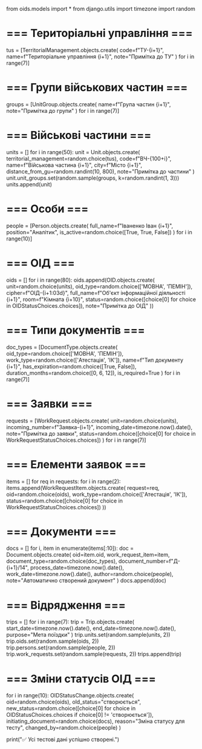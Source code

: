 from oids.models import \*
from django.utils import timezone
import random

# === Територіальні управління ===

tus = [TerritorialManagement.objects.create(
code=f"ТУ-{i+1}",
name=f"Територіальне управління {i+1}",
note="Примітка до ТУ"
) for i in range(7)]

# === Групи військових частин ===

groups = [UnitGroup.objects.create(
name=f"Група частин {i+1}",
note="Примітка до групи"
) for i in range(7)]

# === Військові частини ===

units = []
for i in range(50):
unit = Unit.objects.create(
territorial_management=random.choice(tus),
code=f"ВЧ-{100+i}",
name=f"Військова частина {i+1}",
city=f"Місто {i+1}",
distance_from_gu=random.randint(10, 800),
note="Примітка до частини"
)
unit.unit_groups.set(random.sample(groups, k=random.randint(1, 3)))
units.append(unit)

# === Особи ===

people = [Person.objects.create(
full_name=f"Іваненко Іван {i+1}",
position="Аналітик",
is_active=random.choice([True, True, False])
) for i in range(10)]

# === ОІД ===

oids = []
for i in range(80):
oids.append(OID.objects.create(
unit=random.choice(units),
oid_type=random.choice(['МОВНА', 'ПЕМІН']),
cipher=f"ОІД-{i+1:03d}",
full_name=f"Об'єкт інформаційної діяльності {i+1}",
room=f"Кімната {i+10}",
status=random.choice([choice[0] for choice in OIDStatusChoices.choices]),
note="Примітка до ОІД"
))

# === Типи документів ===

doc_types = [DocumentType.objects.create(
oid_type=random.choice(['МОВНА', 'ПЕМІН']),
work_type=random.choice(['Атестація', 'ІК']),
name=f"Тип документу {i+1}",
has_expiration=random.choice([True, False]),
duration_months=random.choice([0, 6, 12]),
is_required=True
) for i in range(7)]

# === Заявки ===

requests = [WorkRequest.objects.create(
unit=random.choice(units),
incoming_number=f"Заявка-{i+1}",
incoming_date=timezone.now().date(),
note="Примітка до заявки",
status=random.choice([choice[0] for choice in WorkRequestStatusChoices.choices])
) for i in range(7)]

# === Елементи заявок ===

items = []
for req in requests:
for i in range(2):
items.append(WorkRequestItem.objects.create(
request=req,
oid=random.choice(oids),
work_type=random.choice(['Атестація', 'ІК']),
status=random.choice([choice[0] for choice in WorkRequestStatusChoices.choices])
))

# === Документи ===

docs = []
for i, item in enumerate(items[:10]):
doc = Document.objects.create(
oid=item.oid,
work_request_item=item,
document_type=random.choice(doc_types),
document_number=f"Д-{i+1}/14",
process_date=timezone.now().date(),
work_date=timezone.now().date(),
author=random.choice(people),
note="Автоматично створений документ"
)
docs.append(doc)

# === Відрядження ===

trips = []
for i in range(7):
trip = Trip.objects.create(
start_date=timezone.now().date(),
end_date=timezone.now().date(),
purpose="Мета поїздки"
)
trip.units.set(random.sample(units, 2))
trip.oids.set(random.sample(oids, 2))
trip.persons.set(random.sample(people, 2))
trip.work_requests.set(random.sample(requests, 2))
trips.append(trip)

# === Зміни статусів ОІД ===

for i in range(10):
OIDStatusChange.objects.create(
oid=random.choice(oids),
old_status="створюється",
new_status=random.choice([choice[0] for choice in OIDStatusChoices.choices if choice[0] != 'створюється']),
initiating_document=random.choice(docs),
reason="Зміна статусу для тесту",
changed_by=random.choice(people)
)

print("✅ Усі тестові дані успішно створені.")
